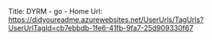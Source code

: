 Title: DYRM - go - Home
Url: https://didyoureadme.azurewebsites.net/UserUrls/TagUrls?UserUrlTagId=cb7ebbdb-1fe6-41fb-9fa7-25d909330f67
